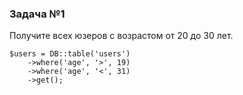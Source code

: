 ### Задача №1

Получите всех юзеров с возрастом от 20 до 30 лет.

    $users = DB::table('users')
        ->where('age', '>', 19)
        ->where('age', '<', 31)
        ->get();